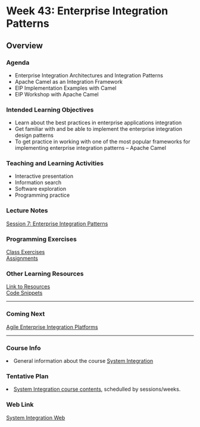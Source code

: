 # Week 43: Enterprise Integration Patterns 
<h2>Overview</h2>
<h3>Agenda</h3>
<ul>
	<li>Enterprise Integration Architectures and Integration Patterns</li>
  <li>Apache Camel as an Integration Framework</li>
  <li>EIP Implementation Examples with Camel</li>  
	<li>EIP Workshop with Apache Camel</li>
</ul>

<h3>Intended Learning Objectives</h3>
<ul>
	<li>Learn about the best practices in enterprise applications integration</li>
	<li>Get familiar with and be able to implement the enterprise integration design
patterns</li>
  <li>To get practice in working with one of the most popular frameworks for
implementing enterprise integration patterns – Apache Camel</li>
</ul>


<h3>Teaching and Learning Activities</h3>
<ul>
	<li>Interactive presentation</li>
	<li>Information search</li>	
	<li>Software exploration</li>
  <li>Programming practice</li>
</ul>
 
<h3>Lecture Notes</h3>
<a href="https://cphbusiness.mrooms.net/pluginfile.php/290816/mod_resource/content/1/Session7EIP.pdf">Session 7: Enterprise Integration Patterns</a>
  
<h3>Programming Exercises</h3>
<a href="https://github.com/datsoftlyngby/soft2019fall-si/tree/master/docs/Sessions/Week43/Class%20Exercises.md/">Class Exercises</a><br>
<a href="https://github.com/datsoftlyngby/soft2019fall-si/tree/master/docs/Sessions/Week43/Assignments/">Assignments</a> 
	
<h3>Other Learning Resources</h3>
<a href="https://github.com/datsoftlyngby/soft2019fall-si/tree/master/docs/Sessions/Week43/Resources/">Link to Resources</a><br>
<a href="https://github.com/datsoftlyngby/soft2019fall-si/tree/master/code">Code Snippets</a>

<hr>
<h3>Coming Next</h3>
<a href="https://datsoftlyngby.github.io/soft2019fall-si/Sessions/Week44/">Agile Enterprise Integration Platforms</a>
<hr>
<h3>Course Info</h3>
<li>General information about the course <a href="https://datsoftlyngby.github.io/soft2019fall/SI/course-info.html">System Integration</a></li>
<h3>Tentative Plan</h3>
<li><a href="https://datsoftlyngby.github.io/soft2019fall/SI/tentative-plan.html">System Integration course contents</a>, schedulled by sessions/weeks.</li>
<h3>Web Link</h3>
<a href="https://datsoftlyngby.github.io/soft2019fall-si">System Integration Web</a>


